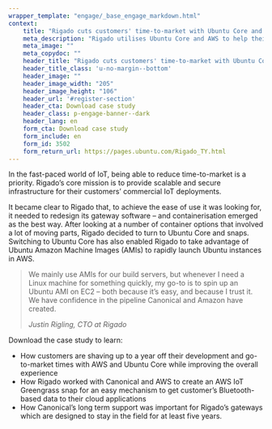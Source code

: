 ```yaml
---
wrapper_template: "engage/_base_engage_markdown.html"
context:
    title: "Rigado cuts customers' time-to-market with Ubuntu Core and AWS"
    meta_description: "Rigado utilises Ubuntu Core and AWS to help their customers get their IoT devices to market quicker."
    meta_image: ""
    meta_copydoc: ""
    header_title: "Rigado cuts customers' time-to-market with Ubuntu Core and AWS"
    header_title_class: 'u-no-margin--bottom'
    header_image: ""
    header_image_width: "205"
    header_image_height: "106"
    header_url: '#register-section'
    header_cta: Download case study
    header_class: p-engage-banner--dark
    header_lang: en
    form_cta: Download case study
    form_include: en
    form_id: 3502
    form_return_url: https://pages.ubuntu.com/Rigado_TY.html
---
```


In the fast-paced world of IoT, being able to reduce time-to-market is a priority. Rigado’s core mission is to provide scalable and secure infrastructure for their customers’ commercial IoT deployments.

It became clear to Rigado that, to achieve the ease of use it was looking for, it needed to redesign its gateway software – and containerisation emerged as the best way. After looking at a number of container options that involved a lot of moving parts, Rigado decided to turn to Ubuntu Core and snaps. Switching to Ubuntu Core has also enabled Rigado to take advantage of Ubuntu Amazon Machine Images (AMIs) to rapidly launch Ubuntu instances in AWS.



<blockquote class="p-pull-quote--small">
  <p class="p-pull-quote__quote">We mainly use AMIs for our build servers, but whenever I need a Linux machine for something quickly, my go-to is to spin up an Ubuntu AMI on EC2 – both because it’s easy, and because I trust it. We have confidence in the pipeline Canonical and Amazon have created.</p>
  <cite class="p-pull-quote__citation">Justin Rigling, CTO at Rigado</cite>
</blockquote>

Download the case study to learn:

<ul class="p-list">
  <li class="p-list__item is-ticked">How customers are shaving up to a year off their development and go-to-market times with AWS and Ubuntu Core while improving the overall experience</li>
  <li class="p-list__item is-ticked">How Rigado worked with Canonical and AWS to create an AWS IoT Greengrass snap for an easy mechanism to get customer’s Bluetooth-based data to their cloud applications</li>
  <li class="p-list__item is-ticked">How Canonical’s long term support was important for Rigado’s gateways which are designed to stay in the field for at least five years.</li>
</ul>
